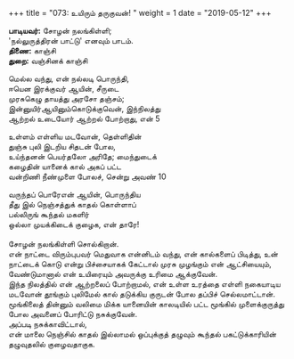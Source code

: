 ﻿+++
title = "073: உயிரும் தருகுவன்!  "
weight = 1
date = "2019-05-12"
+++

**பாடியவர்:** சோழன் நலங்கிள்ளி;  
'நல்லுருத்திரன் பாட்டு' எனவும் பாடம்.  
**திணை:** காஞ்சி  
**துறை:** வஞ்சினக் காஞ்சி  
  
மெல்ல வந்து, என் நல்லடி பொருந்தி,  
ஈயென இரக்குவர் ஆயின், சீருடை  
முரசுகெழு தாயத்து அரசோ தஞ்சம்;  
இன்னுயிர்ஆயினும்கொடுக்குவென், இந்நிலத்து  
ஆற்றல் உடையோர் ஆற்றல் போற்றாது, என் 5  
  
உள்ளம் எள்ளிய மடவோன், தெள்ளிதின்  
துஞ்சு புலி இடறிய சிதடன் போல,  
உய்ந்தனன் பெயர்தலோ அரிதே; மைந்துடைக்  
கழைதின் யானைக் கால் அகப் பட்ட  
வன்றிணி நீண்முளை போலச், சென்று அவண் 10  
  
வருந்தப் பொரேஎன் ஆயின், பொருந்திய  
தீது இல் நெஞ்சத்துக் காதல் கொள்ளாப்  
பல்லிருங் கூந்தல் மகளிர்  
ஒல்லா முயக்கிடைக் குழைக, என் தாரே!  
   
சோழன் நலங்கிள்ளி சொல்கிறான்.  
என் நாட்டை விரும்புபவர் மெதுவாக என்னிடம் வந்து, என் கால்களைப் பிடித்து, உன் நாட்டைக் கொடு என்று பிச்சையாகக் கேட்டால் முரசு முழங்கும் என் ஆட்சியையும், வேண்டுமானால் என் உயிரையும் அவருக்கு உரிமை ஆக்குவேன்.  
இந்த நிலத்தில் என் ஆற்றலைப் போற்றாமல், என் உள்ள உரத்தை எள்ளி நகையாடிய மடவோன் தூங்கும் புலிமேல் கால் தடுக்கிய குருடன் போல தப்பிச் செல்லமாட்டான்.  
மூங்கிலைத் தின்னும் வலிமை மிக்க யானையின் காலடியில் பட்ட மூங்கில் முளைக்குருத்து போல அவனைப் போரிட்டு நசுக்குவேன்.  
அப்படி நசுக்காவிட்டால்,  
என் மாலை நெஞ்சில் காதல் இல்லாமல் ஒப்புக்குத் தழுவும் கூந்தல் பகட்டுக்காரியின் தழுவுதலில் குழைவதாகுக.  
